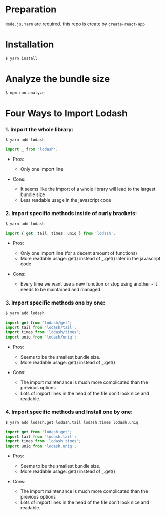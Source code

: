 # Preparation
`Node.js`, `Yarn` are required.
this repo is create by `create-react-app`

# Installation
```bash
$ yarn install
```

# Analyze the bundle size
```bash
$ npm run analyze
```

# Four Ways to Import Lodash

### 1. Import the whole library:

```bash
$ yarn add lodash
```

```jsx harmony
import _ from 'lodash';
```

- Pros:
  - Only one import line
 
- Cons:
  - It seems like the import of a whole library will lead to the largest bundle size
  - Less readable usage in the javascript code
 

### 2. Import specific methods inside of curly brackets:
 
```bash
$ yarn add lodash
```

```jsx harmony
import { get, tail, times, uniq } from 'lodash';
```

- Pros:
  - Only one import line (for a decent amount of functions)
  - More readable usage: get() instead of _.get() later in the javascript code

- Cons:
  - Every time we want use a new function or stop using another - it needs to be maintained and managed
 

### 3. Import specific methods one by one:

```bash
$ yarn add lodash
```

```jsx harmony
import get from 'lodash/get';
import tail from 'lodash/tail';
import times from 'lodash/times';
import uniq from 'lodash/uniq';
```

- Pros:
  - Seems to be the smallest bundle size.
  - More readable usage: get() instead of _.get()

- Cons:
  - The import maintenance is much more complicated than the previous options
  - Lots of import lines in the head of the file don’t look nice and readable.

### 4. Import specific methods and Install one by one:

```bash
$ yarn add lodash.get lodash.tail lodash.times lodash.uniq
```

```jsx harmony
import get from 'lodash.get';
import tail from 'lodash.tail';
import times from 'lodash.times';
import uniq from 'lodash.uniq';
```

- Pros:
  - Seems to be the smallest bundle size.
  - More readable usage: get() instead of _.get()

- Cons:
  - The import maintenance is much more complicated than the previous options
  - Lots of import lines in the head of the file don’t look nice and readable.
